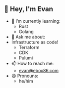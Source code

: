 ## 👋 Hey, I'm Evan

- 🌱 I’m currently learning:
    * Rust
    * Golang
- 💬 Ask me about:
-   Infrastructure as code!
    * Terraform
    * CDK
    * Pulumi
- 📫 How to reach me:
    * evan@ebox86.com
- 😄 Pronouns:
    * he/him
